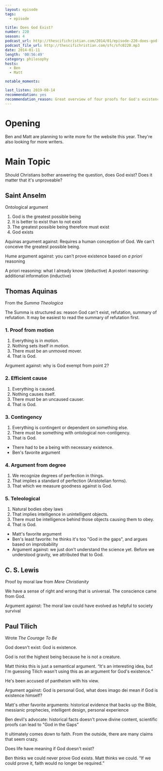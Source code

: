 ```yaml
---
layout: episode
tags:
  - episode

title: Does God Exist?
number: 220
season: 4
podcast_url: http://thescifichristian.com/2014/01/episode-220-does-god-exist/
podcast_file_url: http://thescifichristian.com/sfc/sfc0220.mp3
date: 2014-01-11
length: '00:56:49'
category: philosophy
hosts:
  - Ben
  - Matt

notable_moments:

last_listen: 2019-08-14
recommendation: yes
recommendation_reason: Great overview of four proofs for God's existence. 
---
```

# Opening
Ben and Matt are planning to write more for the website this year. They're also looking for more writers. 



# Main Topic
Should Christians bother answering the question, does God exist? Does it matter that it's unproveable? 

## Saint Anselm
Ontological argument

1. God is the greatest possible being
2. It is better to exist than to not exist
3. The greatest possible being therefore must exist
4. God exists

Aquinas argument against: Requires a human conception of God. We can't conceive the greatest possible being. 

Hume argument against: you can't prove existence based on <i>a priori</i> reasoning

A priori reasoning: what I already know (deductive) 
A postori reasoning: additional information (inductive) 

## Thomas Aquinas 
From the <i class="work-title">Summa Theologica</i> 

The Summa is structured as: reason God can't exist, refutation, summary of refutation. It may be easiest to read the summary of refutation first. 

### 1. Proof from motion
1. Everything is in motion.
2. Nothing sets itself in motion.
3. There must be an unmoved mover.
4. That is God.

Argument against: why is God exempt from point 2?

### 2. Efficient cause
1. Everything is caused.
2. Nothing causes itself.
3. There must be an uncaused causer.
4. That is God.

### 3. Contingency
1. Everything is contingent or dependent on something else.
2. There must be something with ontological non-contigency.
3. That is God. 

- There had to be a being with necessary existence.
- Ben's favorite argument

### 4. Argument from degree
1. We recognize degrees of perfection in things.
2. That implies a standard of perfection (Aristotelian forms).
3. That which we measure goodness against is God.

### 5. Teleological
1. Natural bodies obey laws
2. That implies intelligence in unintelligent objects.
3. There must be intelligence behind those objects causing them to obey.
4. That is God.

- Matt's favorite argument
- Ben's least favorite: he thinks it's too "God in the gaps", and argues based on improbability
- Argument against: we just don't understand the science yet. Before we understood gravity, we attributed that to God.

## C. S. Lewis 
Proof by moral law from <i class="work-title">Mere Christianity</i>

We have a sense of right and wrong that is universal. The conscience came from God. 

Argument against: The moral law could have evolved as helpful to society survival

## Paul Tilich
Wrote <i class="work-title">The Courage To Be</i>

God doesn't exist: God is existence. 

God is not the highest being because he is not a creature. 

Matt thinks this is just a semantical argument. <q class="archivist inline">It's an interesting idea, but I'm guessing Tilich wasn't using this as an argument for God's existence.</q> 

He's been accused of pantheism with his view.

Argument against: God is personal God, what does imago dei mean if God is existence himself? 

Matt's other favorite arguments: historical evidence that backs up the Bible, messianic prophecies, intelligent design, personal experience

Ben devil's advocate: historical facts doesn't prove divine content, scientific proofs can lead to "God in the Gaps"

It ultimately comes down to faith. From the outside, there are many claims that seem crazy.

Does life have meaning if God doesn't exist?

Ben thinks we could never prove God exists. Matt thinks we could. <q class="archivist inline">If we could prove it, faith would no longer be required.</q>